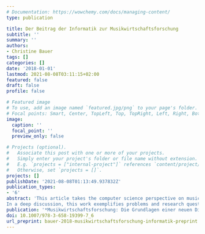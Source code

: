 ```yaml
---
# Documentation: https://wowchemy.com/docs/managing-content/
type: publication

title: Der Beitrag der Informatik zur Musikwirtschaftsforschung
subtitle: ''
summary: ''
authors:
- Christine Bauer
tags: []
categories: []
date: '2018-01-01'
lastmod: 2021-08-08T03:11:15+02:00
featured: false
draft: false
profile: false

# Featured image
# To use, add an image named `featured.jpg/png` to your page's folder.
# Focal points: Smart, Center, TopLeft, Top, TopRight, Left, Right, BottomLeft, Bottom, BottomRight.
image:
  caption: ''
  focal_point: ''
  preview_only: false

# Projects (optional).
#   Associate this post with one or more of your projects.
#   Simply enter your project's folder or file name without extension.
#   E.g. `projects = ["internal-project"]` references `content/project/deep-learning/index.md`.
#   Otherwise, set `projects = []`.
projects: []
publishDate: '2021-08-08T01:13:49.937832Z'
publication_types:
- '6'
abstract: 'This article takes the computer science perspective on music business research. It outlines the object of knowledge at the core this perspective and discusses the set of available methodological instruments. Thereby, this work substantiates that the computer science perspective on music business research has both a descriptive as well as a normative objective, including also the design and evaluation of artefacts in the real world setting of music business.
In a deep discussion, this work exemplifies problems and research questions that the computer science perspective on music business research is confronted with. Concrete examples for research fields are (i) music recommender systems, (ii) improvement in skills to use technology, and (iii) monitoring and reporting of digital music consumption.'
publication: '*Musikwirtschaftsforschung: Die Grundlagen einer neuen Disziplin*'
doi: 10.1007/978-3-658-19399-7_6
url_preprint: bauer-2018-musikwirtschaftsforschung-informatik-preprint.pdf
---
```

